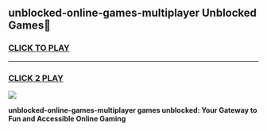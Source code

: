 
## unblocked-online-games-multiplayer Unblocked Games👋
<h3>
<a href="https://news.freeplayer.one?title=unblocked-online-games-multiplayer&ref=16F">CLICK TO PLAY</a></h3>
<hr>

<h3>
<a href="https://news.freeplayer.one?title=unblocked-online-games-multiplayer&ref=16F">CLICK 2 PLAY</a>
  
</h3>

<a href="https://news.freeplayer.one?title=unblocked-online-games-multiplayer&ref=16F/"><img src="https://clearcache.store/games.png"></a>


**unblocked-online-games-multiplayer games unblocked: Your Gateway to Fun and Accessible Online Gaming**
